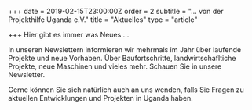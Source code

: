 +++
date = 2019-02-15T23:00:00Z
order = 2
subtitle = "... von der Projekthilfe Uganda e.V."
title = "Aktuelles"
type = "article"

+++
Hier gibt es immer was Neues ...

In unseren Newslettern informieren wir mehrmals im Jahr über laufende Projekte und neue Vorhaben. Über Baufortschritte, landwirtschafltiche Projekte, neue Maschinen und vieles mehr. Schauen Sie in unsere Newsletter. 

Gerne können Sie sich natürlich auch an uns wenden, falls Sie Fragen zu aktuellen Entwicklungen und Projekten in Uganda haben.